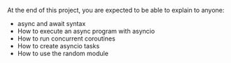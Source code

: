 At the end of this project, you are expected to be able to explain to anyone:

- async and await syntax
- How to execute an async program with asyncio
- How to run concurrent coroutines
- How to create asyncio tasks
- How to use the random module